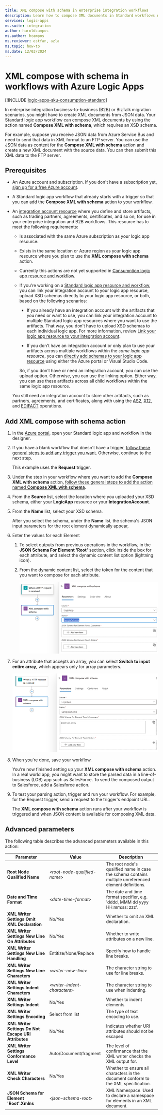 ```yaml
---
title: XML compose with schema in enterprise integration workflows
description: Learn how to compose XML documents in Standard workflows with Azure Logic Apps.
services: logic-apps
ms.suite: integration
author: haroldcampos
ms.author: hcampos
ms.reviewer: estfan, azla
ms.topic: how-to
ms.date: 12/03/2024
---
```


# XML compose with schema in workflows with Azure Logic Apps

[!INCLUDE [logic-apps-sku-consumption-standard](../../includes/logic-apps-sku-consumption-standard.md)]

In enterprise integration business-to-business (B2B) or BizTalk migration scenarios, you might have to create XML documents from JSON data. Your Standard logic app workflow can compose XML documents by using the action named **Compose XML with schema**, which requires an XSD schema.

For example, suppose you receive JSON data from Azure Service Bus and need to send that data in XML format to an FTP server. You can use the JSON data as content for the **Compose XML with schema** action and create a new XML document with the source data. You can then submit this XML data to the FTP server.

## Prerequisites

* An Azure account and subscription. If you don't have a subscription yet, [sign up for a free Azure account](https://azure.microsoft.com/free/?WT.mc_id=A261C142F).

* A Standard logic app workflow that already starts with a trigger so that you can add the **Compose XML with schema** action to your workflow.

* An [integration account resource](logic-apps-enterprise-integration-create-integration-account.md) where you define and store artifacts, such as trading partners, agreements, certificates, and so on, for use in your enterprise integration and B2B workflows. This resource has to meet the following requirements:

  * Is associated with the same Azure subscription as your logic app resource.

  * Exists in the same location or Azure region as your logic app resource where you plan to use the **XML compose with schema** action.

  * Currently this actions are not yet supported in [Consumption logic app resource and workflow](logic-apps-overview.md#resource-environment-differences).

  * If you're working on a [Standard logic app resource and workflow](logic-apps-overview.md#resource-environment-differences), you can link your integration account to your logic app resource, upload XSD schemas directly to your logic app resource, or both, based on the following scenarios: 

    * If you already have an integration account with the artifacts that you need or want to use, you can link your integration account to multiple Standard logic app resources where you want to use the artifacts. That way, you don't have to upload XSD schemas to each individual logic app. For more information, review [Link your logic app resource to your integration account](enterprise-integration/create-integration-account.md?tabs=standard#link-account).

    * If you don't have an integration account or only plan to use your artifacts across multiple workflows within the *same logic app resource*, you can [directly add schemas to your logic app resource](logic-apps-enterprise-integration-schemas.md) using either the Azure portal or Visual Studio Code.
   
    So, if you don't have or need an integration account, you can use the upload option. Otherwise, you can use the linking option. Either way, you can use these artifacts across all child workflows within the same logic app resource.

  You still need an integration account to store other artifacts, such as partners, agreements, and certificates, along with using the [AS2](logic-apps-enterprise-integration-as2.md), [X12](logic-apps-enterprise-integration-x12.md), and [EDIFACT](logic-apps-enterprise-integration-edifact.md) operations.

## Add XML compose with schema action


1. In the [Azure portal](https://portal.azure.com), open your Standard logic app and workflow in the designer.

1. If you have a blank workflow that doesn't have a trigger, [follow these general steps to add any trigger you want](create-workflow-with-trigger-or-action.md?tabs=standard#add-trigger). Otherwise, continue to the next step.

   This example uses the **Request** trigger.

1. Under the step in your workflow where you want to add the **Compose XML with schema** action, [follow these general steps to add the action named **Compose XML with schema**](create-workflow-with-trigger-or-action.md?tabs=standard#add-action).
 
1. From the **Source** list, select the location where you uploaded your XSD schema, either your **LogicApp** resource or your **IntegrationAccount**.
 
1. From the **Name** list, select your XSD schema.

   After you select the schema, under the **Name** list, the schema's JSON input parameters for the root element dynamically appear,

1. Enter the values for each Element

   1. To select outputs from previous operations in the workflow, in the **JSON Schema For Element 'Root'** section, click inside the box for each attribute, and select the dynamic content list option (lightning icon).

   1. From the dynamic content list, select the token for the content that you want to compose for each attribute.

      ![Screenshot shows Standard workflow with opened dynamic content list.](./media/logic-apps-enterprise-integration-xml-compose/open-dynamic-content-list-standard.png)

1. For an attribute that accepts an array, you can select **Switch to input entire array**, which appears only for array parameters.

      ![Screenshot shows Standard workflow with opened dynamic content list and array parameters.](./media/logic-apps-enterprise-integration-xml-compose/open-dynamic-content-list-standard-array.png)
 

1. When you're done, save your workflow.

   You're now finished setting up your **XML compose with schema** action. In a real world app, you might want to store the parsed data in a line-of-business (LOB) app such as SalesForce. To send the composed output to Salesforce, add a Salesforce action.

1. To test your parsing action, trigger and run your workflow. For example, for the Request trigger, send a request to the trigger's endpoint URL.

   The **XML compose with schema** action runs after your workflow is triggered and when JSON  content is available for composing XML data.


## Advanced parameters

The following table describes the advanced parameters available in this action:

   | Parameter | Value | Description |
|-----------|-------|-------------|
   | **Root Node Qualified Name** | <*root-node-qualified-name*> | The root node's qualified name in case the schema contains multiple unreferenced element definitions. |
   | **Date and Time Format** | <*date-time-format*> | The date and time format specifier, e.g. 'dddd, MMM dd yyyy HH:mm:ss: zzz'. |
   | **XML Writer Settings Omit XML Declaration** | No/Yes | Whether to omit an XML declaration.  |
   | **XML Writer Settings New Line On Attributes** | No/Yes | Whether to write attributes on a new line.  |   
   | **XML Writer Settings New Line Handling** | Entitize/None/Replace | Specify how to handle line breaks.  |
   | **XML Writer Settings New Line Characters** | <*writer-new-line*> | The character string to use for line breaks.  |
   | **XML Writer Settings Indent Characters** | <*writer-indent-characters*> | The character string to use when indenting.  |
   | **XML Writer Settings Indent** | No/Yes | Whether to indent elements.  |
   | **XML Writer Settings Encoding** | Select from list | The type of text encoding to use.  |
   | **XML Writer Settings Do Not Escape URI Attributes** | No/Yes | Indicates whether URI attributes should not be escaped.  |
   | **XML Writer Settings Conformance Level** | Auto/Document/fragment | The level of confirmance that the XML writer checks the XML output for.  |
   | **XML Writer Check Characters** | No/Yes | Whether to ensure all characters in the document conform to the XML specification.  |
   | **JSON Schema for Element 'Root'.Xmlns** | <*json-schema-root*> | XML Namespace. Used to declare a namespace for elements in an XML document.  |

